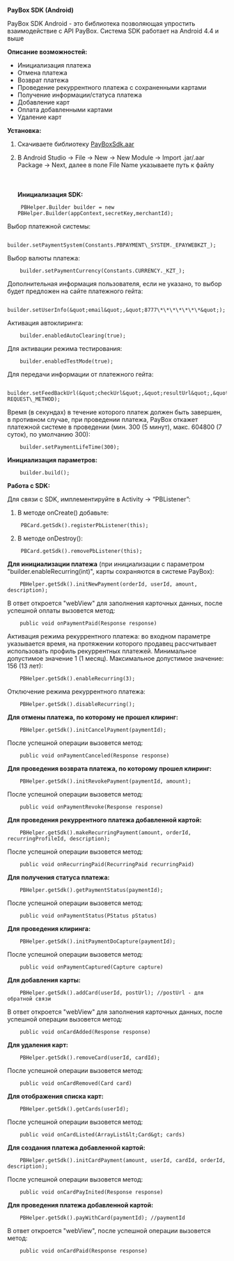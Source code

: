 **PayBox SDK (Android)**


PayBox SDK Android - это библиотека позволяющая упростить взаимодействие с API PayBox. Система SDK работает на Android 4.4 и выше

**Описание возможностей:**

- Инициализация платежа
- Отмена платежа
- Возврат платежа
- Проведение рекуррентного платежа с сохраненными картами
- Получение информации/статуса платежа
- Добавление карт
- Оплата добавленными картами
- Удаление карт


**Установка:**

1. Скачиваете библиотеку [PayBoxSdk.aar](https://github.com/PayBox/SDK_Android_input/releases/download/1.0.1_input/payboxsdk.aar)
2. В Android Studio -&gt; File -&gt; New -&gt; New Module -&gt; Import .jar/.aar Package -&gt; Next, далее в поле File Name указываете путь к файлу
<br><br><br><br>
**Инициализация SDK:**

        PBHelper.Builder builder = new PBHelper.Builder(appContext,secretKey,merchantId);



Выбор платежной системы:

        builder.setPaymentSystem(Constants.PBPAYMENT\_SYSTEM._EPAYWEBKZT_);



Выбор валюты платежа:

        builder.setPaymentCurrency(Constants.CURRENCY._KZT_);



Дополнительная информация пользователя, если не указано, то выбор будет предложен на сайте платежного гейта:

        builder.setUserInfo(&quot;email&quot;,&quot;8777\*\*\*\*\*\*\*&quot;);



Активация автоклиринга:

        builder.enabledAutoClearing(true);


Для активации режима тестирования:

        builder.enabledTestMode(true);



Для передачи информации от платежного гейта:

        builder.setFeedBackUrl(&quot;checkUrl&quot;,&quot;resultUrl&quot;,&quot;refundUrl&quot;,&quot;captureUrl&quot;, REQUEST\_METHOD);



Время (в секундах) в течение которого платеж должен быть завершен, в противном случае, при проведении платежа, PayBox откажет платежной системе в проведении (мин. 300 (5 минут), макс. 604800 (7 суток), по умолчанию 300):

        builder.setPaymentLifeTime(300);







**Инициализация параметров:**

        builder.build();




**Работа с SDK:**


Для связи с SDK, имплементируйте в Activity -> “PBListener”:
1. В методе onCreate() добавьте:

        PBCard.getSdk().registerPbListener(this);

2. В методе onDestroy():

        PBCard.getSdk().removePbListener(this);


**Для инициализации платежа** (при инициализации с параметром &quot;builder.enableRecurring(int)&quot;, карты сохраняются в системе PayBox):

        PBHelper.getSdk().initNewPayment(orderId, userId, amount, description);

В ответ откроется &quot;webView&quot; для заполнения карточных данных, после успешной оплаты вызовется метод:

        public void onPaymentPaid(Response response)

Активация режима рекуррентного платежа: во входном параметре указывается время, на протяжении которого продавец рассчитывает использовать профиль рекуррентных платежей. Минимальное допустимое значение 1 (1 месяц). Максимальное допустимое значение: 156 (13 лет):

        PBHelper.getSdk().enableRecurring(3);



Отключение режима рекуррентного платежа:

        PBHelper.getSdk().disableRecurring();

**Для отмены платежа, по которому не прошел клиринг:**

        PBHelper.getSdk().initCancelPayment(paymentId);

После успешной операции вызовется метод:

        public void onPaymentCanceled(Response response)



**Для проведения возврата платежа, по которому прошел клиринг:**

        PBHelper.getSdk().initRevokePayment(paymentId, amount);

После успешной операции вызовется метод:

        public void onPaymentRevoke(Response response)



**Для проведения рекуррентного платежа добавленной картой:**

        PBHelper.getSdk().makeRecurringPayment(amount, orderId, recurringProfileId, description);

После успешной операции вызовется метод:

        public void onRecurringPaid(RecurringPaid recurringPaid)



**Для получения статуса платежа:**

        PBHelper.getSdk().getPaymentStatus(paymentId);

После успешной операции вызовется метод:

        public void onPaymentStatus(PStatus pStatus)



**Для проведения клиринга:**

        PBHelper.getSdk().initPaymentDoCapture(paymentId);

После успешной операции вызовется метод:

        public void onPaymentCaptured(Capture capture)



**Для добавления карты:**

        PBHelper.getSdk().addCard(userId, postUrl); //postUrl - для обратной связи

В ответ откроется &quot;webView&quot; для заполнения карточных данных, после успешной операции вызовется метод:

        public void onCardAdded(Response response)



**Для удаления карт:**

        PBHelper.getSdk().removeCard(userId, cardId);

После успешной операции вызовется метод:

        public void onCardRemoved(Card card)



**Для отображения списка карт:**

        PBHelper.getSdk().getCards(userId);

После успешной операции вызовется метод:

        public void onCardListed(ArrayList&lt;Card&gt; cards)



**Для создания платежа добавленной картой:**

        PBHelper.getSdk().initCardPayment(amount, userId, cardId, orderId, description);

После успешной операции вызовется метод:

        public void onCardPayInited(Response response)

**Для проведения платежа добавленной картой:**

        PBHelper.getSdk().payWithCard(paymentId); //paymentId

В ответ откроется &quot;webView&quot;, после успешной операции вызовется метод:

        public void onCardPaid(Response response)

